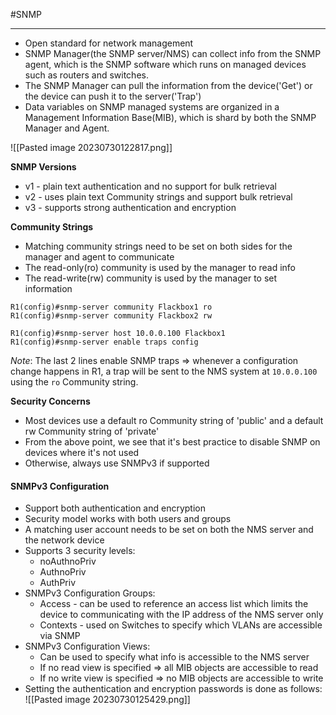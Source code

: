 #SNMP
***
- Open standard for network management
- SNMP Manager(the SNMP server/NMS) can collect info from the SNMP agent, which is the SNMP software which runs on managed devices such as routers and switches.
- The SNMP Manager can pull the information from the device('Get') or the device can push it to the server('Trap')
- Data variables on SNMP managed systems are organized in a Management Information Base(MIB), which is shard by both the SNMP Manager and Agent.

![[Pasted image 20230730122817.png]]

**SNMP Versions**
- v1 - plain text authentication and no support for bulk retrieval
- v2 - uses plain text Community strings and support bulk retrieval
- v3 - supports strong authentication and encryption  

**Community Strings**
- Matching community strings need to be set on both sides for the manager and agent to communicate
- The read-only(ro) community is used by the manager to read info
- The read-write(rw) community is used by the manager to set information

```
R1(config)#snmp-server community Flackbox1 ro
R1(config)#snmp-server community Flackbox2 rw

R1(config)#snmp-server host 10.0.0.100 Flackbox1
R1(config)#snmp-server enable traps config
```
*Note*: The last 2 lines enable SNMP traps => whenever a configuration change happens in R1, a trap will be sent to the NMS system at `10.0.0.100` using the `ro` Community string.

**Security Concerns**
- Most devices use a default ro Community string of 'public' and a default rw Community string of 'private'
- From the above point, we see that it's best practice to disable SNMP on devices where it's not used
- Otherwise, always use SNMPv3 if supported


#### SNMPv3 Configuration

- Support both authentication and encryption
- Security model works with both users and groups
- A matching user account needs to be set on both the NMS server and the network device
- Supports 3 security levels:
	- noAuthnoPriv
	- AuthnoPriv
	- AuthPriv
- SNMPv3 Configuration Groups:
	- Access - can be used to reference an access list which limits the device to communicating with the IP address of the NMS server only
	- Contexts - used on Switches to specify which VLANs are accessible via SNMP
- SNMPv3 Configuration Views:
	- Can be used to specify what info is accessible to the NMS server
	- If no read view is specified => all MIB objects are accessible to read
	- If no write view is specified => no MIB objects are accessible to write
- Setting the authentication and encryption passwords is done as follows:
![[Pasted image 20230730125429.png]]
